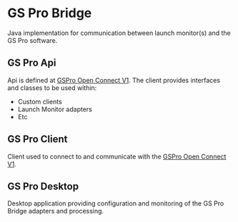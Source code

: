 # GS Pro Bridge

Java implementation for communication between launch monitor(s) and the GS Pro software.

## GS Pro Api

Api is defined at [GSPro Open Connect V1](https://gsprogolf.com/GSProConnectV1.html).  The client provides interfaces and classes to be used within:

- Custom clients
- Launch Monitor adapters
- Etc

## GS Pro Client

Client used to connect to and communicate with the [GSPro Open Connect V1](https://gsprogolf.com/GSProConnectV1.html).

## GS Pro Desktop

Desktop application providing configuration and monitoring of the GS Pro Bridge adapters and processing.